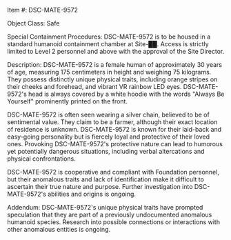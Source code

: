 Item #: DSC-MATE-9572

Object Class: Safe

Special Containment Procedures:
DSC-MATE-9572 is to be housed in a standard humanoid containment chamber at Site-██. Access is strictly limited to Level 2 personnel and above with the approval of the Site Director.

Description:
DSC-MATE-9572 is a female human of approximately 30 years of age, measuring 175 centimeters in height and weighing 75 kilograms. They possess distinctly unique physical traits, including orange stripes on their cheeks and forehead, and vibrant VR rainbow LED eyes. DSC-MATE-9572's head is always covered by a white hoodie with the words "Always Be Yourself" prominently printed on the front.

DSC-MATE-9572 is often seen wearing a silver chain, believed to be of sentimental value. They claim to be a farmer, although their exact location of residence is unknown. DSC-MATE-9572 is known for their laid-back and easy-going personality but is fiercely loyal and protective of their loved ones. Provoking DSC-MATE-9572's protective nature can lead to humorous yet potentially dangerous situations, including verbal altercations and physical confrontations.

DSC-MATE-9572 is cooperative and compliant with Foundation personnel, but their anomalous traits and lack of identification make it difficult to ascertain their true nature and purpose. Further investigation into DSC-MATE-9572's abilities and origins is ongoing.

Addendum:
DSC-MATE-9572's unique physical traits have prompted speculation that they are part of a previously undocumented anomalous humanoid species. Research into possible connections or interactions with other anomalous entities is ongoing.
